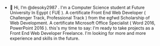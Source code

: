 - 👋 Hi, I’m @desoky2987 .
I'm a Computer Science student at Future University In Egypt ( FUE ). A certificate Front End Web Developer ( Challenger Track, Professional Track ) from the egfwd Scholarship of Web Development. A certificate Microsoft Office Specialist ( Word 2016, PowerPoint 2016 ). this's my time to say: I'm ready to take projects as a Front End Web Developer Freelance. I'm looking for more and more experience and skills in the future.

<!---
desoky2987/desoky2987 is a ✨ special ✨ repository because its `README.md` (this file) appears on your GitHub profile.
You can click the Preview link to take a look at your changes.
--->
